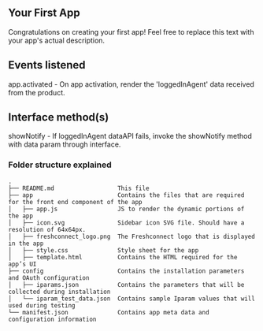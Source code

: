 ## Your First App

Congratulations on creating your first app! Feel free to replace this text with your app's actual description.

## Events listened

app.activated - On app activation, render the 'loggedInAgent' data received from the product.

## Interface method(s)

showNotify - If loggedInAgent dataAPI fails, invoke the showNotify method with data param through interface.


### Folder structure explained

    .
    ├── README.md                  This file
    ├── app                        Contains the files that are required for the front end component of the app
    │   ├── app.js                 JS to render the dynamic portions of the app
    │   ├── icon.svg               Sidebar icon SVG file. Should have a resolution of 64x64px.
    │   ├── freshconnect_logo.png  The Freshconnect logo that is displayed in the app
    │   ├── style.css              Style sheet for the app
    │   ├── template.html          Contains the HTML required for the app’s UI
    ├── config                     Contains the installation parameters and OAuth configuration
    │   ├── iparams.json           Contains the parameters that will be collected during installation
    │   └── iparam_test_data.json  Contains sample Iparam values that will used during testing
    └── manifest.json              Contains app meta data and configuration information
